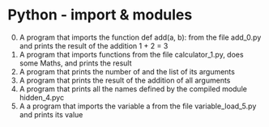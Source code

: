 # Python - import & modules

0. A program that imports the function def add(a, b): from the file add_0.py and prints the result of the addition 1 + 2 = 3
1. A program that imports functions from the file calculator_1.py, does some Maths, and prints the result
2. A program that prints the number of and the list of its arguments
3. A program that prints the result of the addition of all arguments
4. A program that prints all the names defined by the compiled module hidden_4.pyc
5. A a program that imports the variable a from the file variable_load_5.py and prints its value
